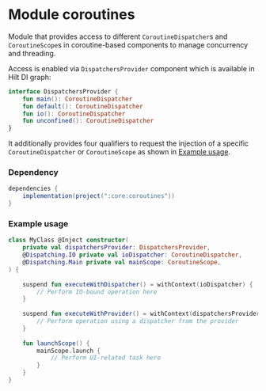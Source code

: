 # Module coroutines

Module that provides access to different `CoroutineDispatcher`s and `CoroutineScope`s in coroutine-based components 
to manage concurrency and threading.

Access is enabled via `DispatchersProvider` component which is available in Hilt DI graph:

```kotlin
interface DispatchersProvider {
    fun main(): CoroutineDispatcher
    fun default(): CoroutineDispatcher
    fun io(): CoroutineDispatcher
    fun unconfined(): CoroutineDispatcher
}
```

It additionally provides four qualifiers to request the injection of a specific `CoroutineDispatcher` or `CoroutineScope` 
as shown in [Example usage](#example-usage).

### Dependency
```gradle
dependencies {
    implementation(project(":core:coroutines"))
}
```

### Example usage

```kotlin
class MyClass @Inject constructor(
    private val dispatchersProvider: DispatchersProvider,
    @Dispatching.IO private val ioDispatcher: CoroutineDispatcher,
    @Dispatching.Main private val mainScope: CoroutineScope,
) {
    
    suspend fun executeWithDispatcher() = withContext(ioDispatcher) {
        // Perform IO-bound operation here
    }
    
    suspend fun executeWithProvider() = withContext(dispatchersProvider.default()) {
        // Perform operation using a dispatcher from the provider
    }
    
    fun launchScope() {
        mainScope.launch {
            // Perform UI-related task here
        }
    }
}
```